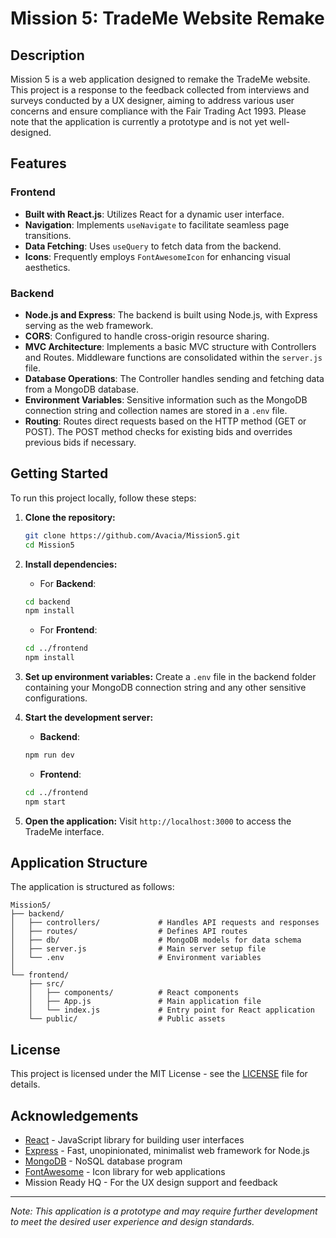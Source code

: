# Mission 5: TradeMe Website Remake

## Description
Mission 5 is a web application designed to remake the TradeMe website. This project is a response to the feedback collected from interviews and surveys conducted by a UX designer, aiming to address various user concerns and ensure compliance with the Fair Trading Act 1993. Please note that the application is currently a prototype and is not yet well-designed.

## Features

### Frontend
- **Built with React.js**: Utilizes React for a dynamic user interface.
- **Navigation**: Implements `useNavigate` to facilitate seamless page transitions.
- **Data Fetching**: Uses `useQuery` to fetch data from the backend.
- **Icons**: Frequently employs `FontAwesomeIcon` for enhancing visual aesthetics.

### Backend
- **Node.js and Express**: The backend is built using Node.js, with Express serving as the web framework.
- **CORS**: Configured to handle cross-origin resource sharing.
- **MVC Architecture**: Implements a basic MVC structure with Controllers and Routes. Middleware functions are consolidated within the `server.js` file.
- **Database Operations**: The Controller handles sending and fetching data from a MongoDB database.
- **Environment Variables**: Sensitive information such as the MongoDB connection string and collection names are stored in a `.env` file.
- **Routing**: Routes direct requests based on the HTTP method (GET or POST). The POST method checks for existing bids and overrides previous bids if necessary.

## Getting Started

To run this project locally, follow these steps:

1. **Clone the repository:**
   ```bash
   git clone https://github.com/Avacia/Mission5.git
   cd Mission5
   ```

2. **Install dependencies:**
   - For **Backend**:
   ```bash
   cd backend
   npm install
   ```
   - For **Frontend**:
   ```bash
   cd ../frontend
   npm install
   ```

3. **Set up environment variables:**
   Create a `.env` file in the backend folder containing your MongoDB connection string and any other sensitive configurations.

4. **Start the development server:**
   - **Backend**:
   ```bash
   npm run dev
   ```
   - **Frontend**:
   ```bash
   cd ../frontend
   npm start
   ```

5. **Open the application:**
   Visit `http://localhost:3000` to access the TradeMe interface.

## Application Structure

The application is structured as follows:

```
Mission5/
├── backend/
│   ├── controllers/             # Handles API requests and responses
│   ├── routes/                  # Defines API routes
│   ├── db/                      # MongoDB models for data schema
│   ├── server.js                # Main server setup file
│   └── .env                     # Environment variables
│
└── frontend/
    ├── src/
    │   ├── components/          # React components
    │   ├── App.js               # Main application file
    │   └── index.js             # Entry point for React application
    └── public/                  # Public assets
```

## License
This project is licensed under the MIT License - see the [LICENSE](LICENSE) file for details.

## Acknowledgements
- [React](https://reactjs.org/) - JavaScript library for building user interfaces
- [Express](https://expressjs.com/) - Fast, unopinionated, minimalist web framework for Node.js
- [MongoDB](https://www.mongodb.com/) - NoSQL database program
- [FontAwesome](https://fontawesome.com/) - Icon library for web applications
- Mission Ready HQ - For the UX design support and feedback

---

*Note: This application is a prototype and may require further development to meet the desired user experience and design standards.*
